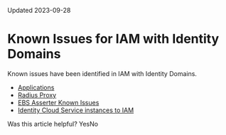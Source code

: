 Updated 2023-09-28
# Known Issues for IAM with Identity Domains
Known issues have been identified in IAM with Identity Domains.
  * [Applications](https://docs.oracle.com/en-us/iaas/Content/Identity/known-issues/known-issues-applications.htm#apps-known-issue "Known issues for working with applications in IAM.")
  * [Radius Proxy](https://docs.oracle.com/en-us/iaas/Content/Identity/known-issues/known-issues-radius-proxy.htm#radius-proxy-config-issue "Known issues for working with radius proxy in IAM.")
  * [EBS Asserter Known Issues](https://docs.oracle.com/en-us/iaas/Content/Identity/known-issues/known-issues-ebs-asserter.htm#ebs-asserter-known-issues "Known issues for working with EBS Asserter in IAM.")
  * [Identity Cloud Service instances to IAM](https://docs.oracle.com/en-us/iaas/Content/Identity/known-issues/known-issues-conv.htm#conv-known-issues "Known issues for the migration of Identity Cloud Service instances to OCI IAM.")


Was this article helpful?
YesNo

